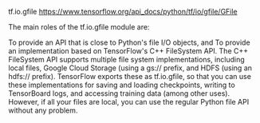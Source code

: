  tf.io.gfile
 https://www.tensorflow.org/api_docs/python/tf/io/gfile/GFile
 
 The main roles of the tf.io.gfile module are:

To provide an API that is close to Python's file I/O objects, and
To provide an implementation based on TensorFlow's C++ FileSystem API.
The C++ FileSystem API supports multiple file system implementations, including local files, Google Cloud Storage (using a gs:// prefix, and HDFS (using an hdfs:// prefix). TensorFlow exports these as tf.io.gfile, so that you can use these implementations for saving and loading checkpoints, writing to TensorBoard logs, and accessing training data (among other uses). However, if all your files are local, you can use the regular Python file API without any problem.

